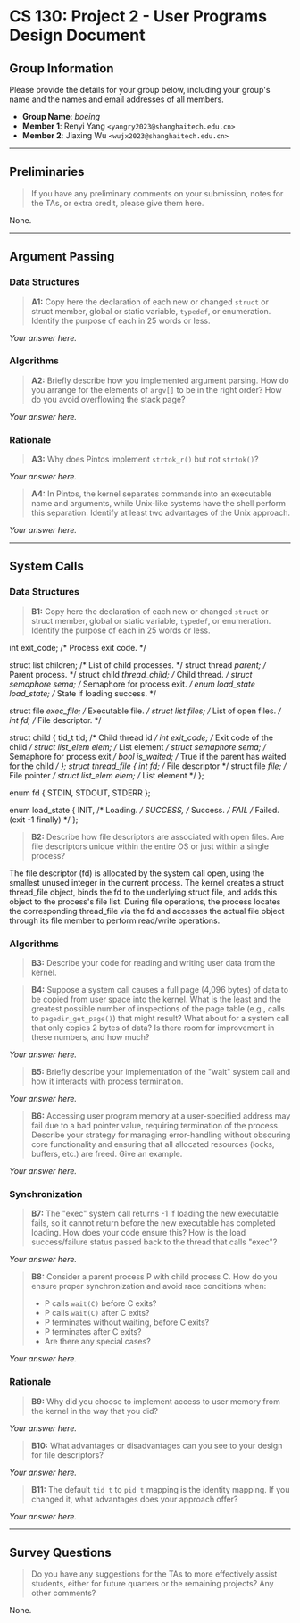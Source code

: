 # CS 130: Project 2 - User Programs Design Document

## Group Information

Please provide the details for your group below, including your group's name and the names and email addresses of all members.

- **Group Name**: *boeing*
- **Member 1**: Renyi Yang `<yangry2023@shanghaitech.edu.cn>`
- **Member 2**: Jiaxing Wu `<wujx2023@shanghaitech.edu.cn>`



---

## Preliminaries

> If you have any preliminary comments on your submission, notes for the TAs, or extra credit, please give them here.

None.



---

## Argument Passing

### Data Structures

> **A1:** Copy here the declaration of each new or changed `struct` or struct member, global or static variable, `typedef`, or enumeration. Identify the purpose of each in 25 words or less.

*Your answer here.*



### Algorithms

> **A2:** Briefly describe how you implemented argument parsing. How do you arrange for the elements of `argv[]` to be in the right order? How do you avoid overflowing the stack page?

*Your answer here.*



### Rationale

> **A3:** Why does Pintos implement `strtok_r()` but not `strtok()`?

*Your answer here.*



> **A4:** In Pintos, the kernel separates commands into an executable name and arguments, while Unix-like systems have the shell perform this separation. Identify at least two advantages of the Unix approach.

*Your answer here.*



---

## System Calls

### Data Structures

> **B1:** Copy here the declaration of each new or changed `struct` or struct member, global or static variable, `typedef`, or enumeration. Identify the purpose of each in 25 words or less.

int exit_code;     /* Process exit code. */

struct list children;       /* List of child processes. */
struct thread *parent;      /* Parent process. */
struct child *thread_child; /* Child thread. */
struct semaphore sema;      /* Semaphore for process exit. */
enum load_state load_state; /* State if loading success. */

struct file *exec_file; /* Executable file. */
struct list files;      /* List of open files. */
int fd;                 /* File descriptor. */

struct child {
  tid_t tid;             /* Child thread id */
  int exit_code;         /* Exit code of the child */
  struct list_elem elem; /* List element */
  struct semaphore sema; /* Semaphore for process exit */
  bool is_waited;        /* True if the parent has waited for the child */
};
struct thread_file {
  int fd;                /* File descriptor */
  struct file *file;     /* File pointer */
  struct list_elem elem; /* List element */
};

enum fd { STDIN, STDOUT, STDERR };

enum load_state {
  INIT,    /* Loading. */
  SUCCESS, /* Success. */
  FAIL     /* Failed. (exit -1 finally) */
};



> **B2:** Describe how file descriptors are associated with open files. Are file descriptors unique within the entire OS or just within a single process?

The file descriptor (fd) is allocated by the system call open, using the smallest unused integer in the current process. The kernel creates a struct thread_file object, binds the fd to the underlying struct file, and adds this object to the process's file list. During file operations, the process locates the corresponding thread_file via the fd and accesses the actual file object through its file member to perform read/write operations.



### Algorithms

> **B3:** Describe your code for reading and writing user data from the kernel.





> **B4:** Suppose a system call causes a full page (4,096 bytes) of data to be copied from user space into the kernel. What is the least and the greatest possible number of inspections of the page table (e.g., calls to `pagedir_get_page()`) that might result? What about for a system call that only copies 2 bytes of data? Is there room for improvement in these numbers, and how much?

*Your answer here.*



> **B5:** Briefly describe your implementation of the "wait" system call and how it interacts with process termination.

*Your answer here.*



> **B6:** Accessing user program memory at a user-specified address may fail due to a bad pointer value, requiring termination of the process. Describe your strategy for managing error-handling without obscuring core functionality and ensuring that all allocated resources (locks, buffers, etc.) are freed. Give an example.

*Your answer here.*



### Synchronization

> **B7:** The "exec" system call returns -1 if loading the new executable fails, so it cannot return before the new executable has completed loading. How does your code ensure this? How is the load success/failure status passed back to the thread that calls "exec"?

*Your answer here.*



> **B8:** Consider a parent process P with child process C. How do you ensure proper synchronization and avoid race conditions when:
> - P calls `wait(C)` before C exits?
> - P calls `wait(C)` after C exits?
> - P terminates without waiting, before C exits?
> - P terminates after C exits?
> - Are there any special cases?

*Your answer here.*



### Rationale

> **B9:** Why did you choose to implement access to user memory from the kernel in the way that you did?

*Your answer here.*



> **B10:** What advantages or disadvantages can you see to your design for file descriptors?

*Your answer here.*



> **B11:** The default `tid_t` to `pid_t` mapping is the identity mapping. If you changed it, what advantages does your approach offer?

*Your answer here.*



---

## Survey Questions

> Do you have any suggestions for the TAs to more effectively assist students, either for future quarters or the remaining projects? Any other comments?

None.
